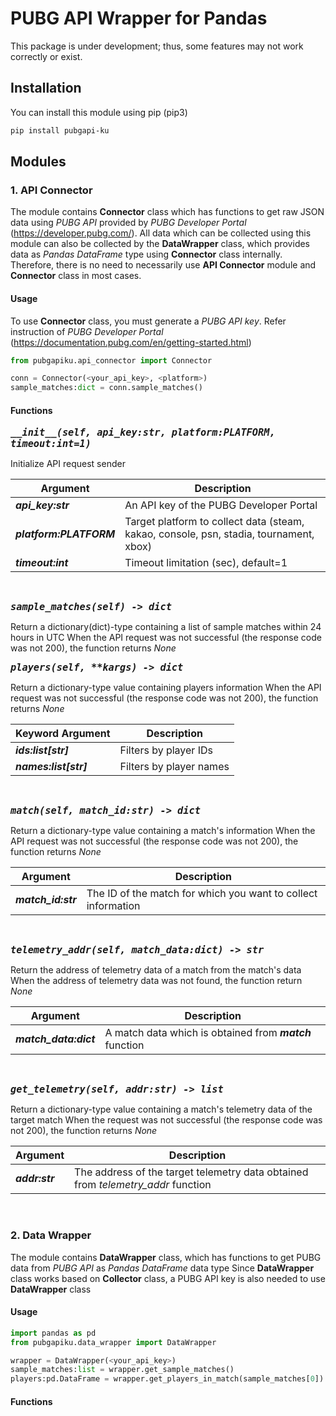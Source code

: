 # PUBG API Wrapper for Pandas
This package is under development; thus, some features may not work correctly or exist.

## Installation
You can install this module using pip (pip3)
```bash
pip install pubgapi-ku
```

## Modules
### 1. API Connector
The module contains <b>Connector</b> class which has functions to get raw JSON data using <i>PUBG API</i> provided by <i>PUBG Developer Portal</i> (https://developer.pubg.com/).
All data which can be collected using this module can also be collected by the <b>DataWrapper</b> class, which provides data as <i>Pandas DataFrame</i> type using <b>Connector</b> class internally.
Therefore, there is no need to necessarily use <b>API Connector</b> module and <b>Connector</b> class in most cases.

#### Usage
To use <b>Connector</b> class, you must generate a <i>PUBG API key</i>. Refer instruction of <i>PUBG Developer Portal</i> (https://documentation.pubg.com/en/getting-started.html)
```Python
from pubgapiku.api_connector import Connector

conn = Connector(<your_api_key>, <platform>)
sample_matches:dict = conn.sample_matches()
```
#### Functions
<font size=4>***```__init__(self, api_key:str, platform:PLATFORM, timeout:int=1)```***</font>

Initialize API request sender

<font size=2>

|Argument|Description|
|---|---|
|***api_key:str***|An API key of the PUBG Developer Portal|
|***platform:PLATFORM***|Target platform to collect data (steam, kakao, console, psn, stadia, tournament, xbox)|
|***timeout:int***|Timeout limitation (sec), default=1|

</font>
<br/>

<font size=4>***```sample_matches(self) -> dict```***</font>

Return a dictionary(dict)-type containing a list of sample matches within 24 hours in UTC
When the API request was not successful (the response code was not 200), the function returns <i>None</i>
<br/>

<font size=4>***```players(self, **kargs) -> dict```***</code></font>

Return a dictionary-type value containing players information
When the API request was not successful (the response code was not 200), the function returns <i>None</i>

<font size=2>

|Keyword Argument|Description|
|---|---|
|***ids:list[str]***|Filters by player IDs|
|***names:list[str]***|Filters by player names|

</font>
<br/>

<font size=4>***```match(self, match_id:str) -> dict```***</font>

Return a dictionary-type value containing a match's information
When the API request was not successful (the response code was not 200), the function returns <i>None</i>

<font size=2>

|Argument|Description|
|---|---|
|***match_id:str***|The ID of the match for which you want to collect information|

</font>
<br/>

<font size=4>***```telemetry_addr(self, match_data:dict) -> str```***</font>

Return the address of telemetry data of a match from the match's data
When the address of telemetry data was not found, the function return <i>None</i>

<font size=2>

|Argument|Description|
|---|---|
|***match_data:dict***|A match data which is obtained from ***match*** function|

</font>
<br/>

<font size=4>***```get_telemetry(self, addr:str) -> list```***</font>

Return a dictionary-type value containing a match's telemetry data of the target match
When the request was not successful (the response code was not 200), the function returns <i>None</i>

<font size=2>

|Argument|Description|
|---|---|
|***addr:str***|The address of the target telemetry data obtained from <i>telemetry_addr</i> function|

</font>
<br/>

### 2. Data Wrapper
The module contains <b>DataWrapper</b> class, which has functions to get PUBG data from <i>PUBG API</i> as <i>Pandas DataFrame</i> data type
Since <b>DataWrapper</b> class works based on <b>Collector</b> class, a PUBG API key is also needed to use <b>DataWrapper</b> class

#### Usage
```Python
import pandas as pd
from pubgapiku.data_wrapper import DataWrapper

wrapper = DataWrapper(<your_api_key>)
sample_matches:list = wrapper.get_sample_matches()
players:pd.DataFrame = wrapper.get_players_in_match(sample_matches[0])
```
#### Functions
